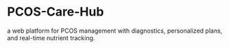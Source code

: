 # PCOS-Care-Hub
a web platform for PCOS management with diagnostics, personalized plans, and real-time nutrient tracking.
